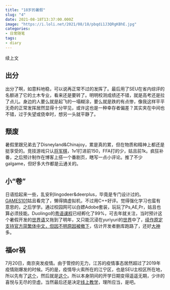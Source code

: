 ```yaml
---
title: "18岁的暑假"
slug: "4"
date: 2021-08-18T13:37:00.000Z
image: "https://i.loli.net/2021/08/18/pbqdi1J3QRgKBhE.jpg"
categories:
- 日常随笔
tags:
- diary
---
```


续上文
## 出分
出分了啊，如意料地稳，可以说再正常不过的发挥了。最后用了SEU在省内综评的名额进了它的土木专业，看来还是要转了。明明校测成绩还不错，就是高考还是拉了点儿。身边的人要么就是起飞的一塌糊涂，要么就是跌的有点惨，像我这样平平无奇的正常发挥居然显得十分罕见，或许这也是一种幸存者偏差？其实夹在中间也不错，过于失望或侥幸时，想另一头就平静了。
## 颓废
暑假里跟兄弟去了Disneyland&Chinajoy，累是真的累，但在物质和精神上都还是挺享受的。竞技游戏只认[将军棋](generals.io)，1v1打进前150，FFA打的少，姑且前1k。疯狂补番，之后预计制作在博客上搭一个番剧页，瞎写一点小评论。推了不少galgame，但好多大作都是云通关的。
## 小“卷”
日语拾起来一些，乱安利lingodeer&deerplus，毕竟是专门设计过的。[GAMES101](https://sites.cs.ucsb.edu/~lingqi/teaching/games101.html)姑且看完了，懒得搞虚拟机，不过用C++好评。觉得强化学习也蛮有意思的，之后学学。通过校园网可以白嫖Adobe套装，玩玩了Ps,AE,Pr，姑且也算必须技能。Duolingo的[粤语课程](https://www.duolingo.cn/enroll/zh-HK/zh/%E5%AD%A6%E4%B9%A0-%E4%B8%AD%E6%96%87%EF%BC%88%E7%B2%A4%E8%AF%AD%EF%BC%89)已经孵化了99%，可去年就关注，当时预计这个暑假开发的[世界语](https://www.duolingo.cn/enroll/eo/zh/%E5%AD%A6%E4%B9%A0-%E4%B8%96%E7%95%8C%E8%AF%AD)又拖到了明年，又只能沉浸在yuriyuri的[世界](https://store.steampowered.com/app/1044490/The_Expression_Amrilato/)中了，[续作](https://store.steampowered.com/app/1591490/Distant_Memorao/)[原定支持官方简繁体中文，但因不明原因被撤下](https://steamdb.info/app/1591490/history/?changeid=11878382)，估计开发者删库跑路了，还好[大神](https://www.zhihu.com/question/474536536/answer/2016469183)多。
## 福or祸
7月20日，南京突发疫情。由于管控的无力，江苏的疫情事态居然超过了2019年疫情刚爆发的时候。巧的是，疫情导火索所在的江宁区，也是SEU主校区所在地，所以先有了[这个](https://www.seu.edu.cn/2021/0803/c28467a380308/page.htm)，然后就是[这个](http://edu.nanjing.gov.cn/xwdt/yw/202108/t20210814_3103191.html)。所以本身阴间的开学日期变得遥遥无期，少许的喜悦与无尽的空虚。当然最后还是决定[线上教学](https://jwc.seu.edu.cn/2021/0818/c21678a382143/page.htm)，理所应当，是吧。
